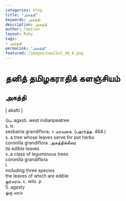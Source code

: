```yaml
---  
categories: blog  
title: "அகத்தி"
keywords: அகத்தி  
description: அகத்தி
author: Tamilan  
layout: Ruby  
tags:     
- அகத்தி
permalink: "அகத்தி"  
featured: /images/noolkal_96_6.png  
--- 
```

# தனித் தமிழகராதிக் களஞ்சியம்
## அகத்தி

[ akatti ]  
  
பெ. agasti. west indianpeatree  
s. tr.  
sesbania grandiflora; > மரவகை. (பதார்த்த. 464.)  
s. a tree whose leaves serve for pot herbs  
coronilla grandiflora. அகத்திக்கீரை  
its edible leaves  
s. a class of leguminous trees  
coronilla grandiflora  
l.  
including three species  
the leaves of which are edible  
ஓர்மரம். c. wils. p  
5. agasty  
ஒரு மரம்